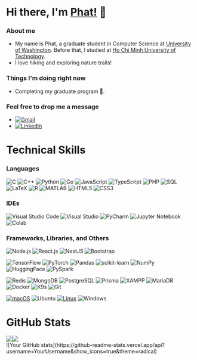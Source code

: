# Hi there, I'm [Phat!](https://github.com/CSEK19) 👋
### About me
- My name is Phat, a graduate student in Computer Science at [University of Washington](https://www.washington.edu/). Before that, I studied at [Ho Chi Minh University of Technology](https://edurank.org/uni/ho-chi-minh-city-university-of-technology/).
- I love hiking and exploring nature trails!
### Things I'm doing right now
- Completing my graduate program 🌱.
### Feel free to drop me a message
- [<img alt="Gmail" src="https://img.shields.io/badge/Gmail-D14836?style=flat-square&logo=gmail&logoColor=white" />](mailto:phat.tran.k19@gmail.com)
- [<img alt="LinkedIn" src="https://img.shields.io/badge/LinkedIn-0077B5?style=flat-square&logo=linkedin&logoColor=white/" >](https://www.linkedin.com/in/phattt/)

# Technical Skills

### Languages
![C](https://img.shields.io/badge/c-%2300599C.svg?style=flat-square&logo=c&logoColor=white)
![C++](https://img.shields.io/badge/c++-%2300599C.svg?style=flat-square&logo=c%2B%2B&logoColor=white)
![Python](https://img.shields.io/badge/python-3670A0?style=flat-square&logo=python&logoColor=ffdd54)
![Go](https://img.shields.io/badge/go-%2300ADD8.svg?style=flat-square&logo=go&logoColor=white)
![JavaScript](https://img.shields.io/badge/javascript-%23323330.svg?style=flat-square&logo=javascript&logoColor=%23F7DF1E)
![TypeScript](https://img.shields.io/badge/typescript-%23007ACC.svg?style=flat-square&logo=typescript&logoColor=white)
![PHP](https://img.shields.io/badge/php-%23777BB4.svg?style=flat-square&logo=php&logoColor=white)
![SQL](https://img.shields.io/badge/sql-%2307405e.svg?style=flat-square&logo=mysql&logoColor=white)
![LaTeX](https://img.shields.io/badge/latex-%23008080.svg?style=flat-square&logo=latex&logoColor=white)
![R](https://img.shields.io/badge/r-%23276DC3.svg?style=flat-square&logo=r&logoColor=white)
![MATLAB](https://img.shields.io/badge/matlab-%23e16737.svg?style=flat-square&logo=Mathworks&logoColor=white)
![HTML5](https://img.shields.io/badge/html5-%23E34F26.svg?style=flat-square&logo=html5&logoColor=white)
![CSS3](https://img.shields.io/badge/css3-%231572B6.svg?style=flat-square&logo=css3&logoColor=white)


###  IDEs
![Visual Studio Code](https://img.shields.io/badge/Visual%20Studio%20Code-0078d7.svg?style=flat-square&logo=visual-studio-code&logoColor=white)
![Visual Studio](https://img.shields.io/badge/Visual%20Studio-5C2D91.svg?style=flat-square&logo=visual-studio&logoColor=white)
![PyCharm](https://img.shields.io/badge/pycharm-143?style=flat-square&logo=pycharm&logoColor=black&color=black&labelColor=green)
![Jupyter Notebook](https://img.shields.io/badge/jupyter-%23FA0F00.svg?style=flat-square&logo=jupyter&logoColor=white)
![Colab](https://img.shields.io/badge/Colab-F9AB00?style=flat-square&logo=googlecolab&color=525252)


### Frameworks, Libraries, and Others
![Node.js](https://img.shields.io/badge/node.js-6DA55F?style=flat-square&logo=node.js&logoColor=white)
![React.js](https://img.shields.io/badge/react-%2320232a.svg?style=flat-square&logo=react&logoColor=%2361DAFB)
![NestJS](https://img.shields.io/badge/nestjs-%23E0234E.svg?style=flat-square&logo=nestjs&logoColor=white)
![Bootstrap](https://img.shields.io/badge/bootstrap-%23563D7C.svg?style=flat-square&logo=bootstrap&logoColor=white)

![TensorFlow](https://img.shields.io/badge/tensorflow-%23FF6F00.svg?style=flat-square&logo=tensorflow&logoColor=white)
![PyTorch](https://img.shields.io/badge/pytorch-%23EE4C2C.svg?style=flat-square&logo=pytorch&logoColor=white)
![Pandas](https://img.shields.io/badge/pandas-%23150458.svg?style=flat-square&logo=pandas&logoColor=white)
![scikit-learn](https://img.shields.io/badge/scikit--learn-%23F7931E.svg?style=flat-square&logo=scikit-learn&logoColor=white)
![NumPy](https://img.shields.io/badge/numpy-%23013243.svg?style=flat-square&logo=numpy&logoColor=white)
![HuggingFace](https://img.shields.io/badge/huggingface-%23FFD54F.svg?style=flat-square&logo=huggingface&logoColor=%2320232a)
![PySpark](https://img.shields.io/badge/pyspark-%23E25A1C.svg?style=flat-square&logo=pyspark&logoColor=%23F7DF1E)

![Redis](https://img.shields.io/badge/redis-%23DC382D.svg?style=flat-square&logo=redis&logoColor=white)
![MongoDB](https://img.shields.io/badge/mongodb-%2347A248.svg?style=flat-square&logo=mongodb&logoColor=%23FFFFFF)
![PostgreSQL](https://img.shields.io/badge/postgresql-%23336791.svg?style=flat-square&logo=postgresql&logoColor=%23FFFFFF)
![Prisma](https://img.shields.io/badge/prisma-3982CE?style=flat-square&logo=prisma&logoColor=%23FFFFFF)
![XAMPP](https://img.shields.io/badge/Xampp-F37623?style=flat-square&logo=xampp&logoColor=white)
![MariaDB](https://img.shields.io/badge/MariaDB-003545?style=flat-square&logo=mariadb&logoColor=white)
![Docker](https://img.shields.io/badge/docker-%230db7ed.svg?style=flat-square&logo=docker&logoColor=%23FFFFFF)
![K9s](https://img.shields.io/badge/k9s-238636?style=flat-square) 
![Git](https://img.shields.io/badge/git-%23F05033.svg?style=flat-square&logo=git&logoColor=%23FFFFFF)

[![macOS](https://img.shields.io/badge/macOS-000000?style=flat-square&logo=apple&logoColor=F0F0F0)](#)
![Ubuntu](https://img.shields.io/badge/Ubuntu-E95420?style=flat-square&logo=ubuntu&logoColor=white)
[![Linux](https://img.shields.io/badge/Linux-FCC624?style=flat-square&logo=linux&logoColor=black)](#)
![Windows](https://img.shields.io/badge/Windows-0078D6?style=flat-square&logo=windows&logoColor=white)




<!---
CSEK19/CSEK19 is a ✨ special ✨ repository because its `README.md` (this file) appears on your GitHub profile.
You can click the Preview link to take a look at your changes.
--->

# GitHub Stats
<div style="display: flex; flex-direction: row; margin: auto;   margin-left: auto;
  margin-right: auto;
">
 <img class="img" src="https://github-readme-stats.vercel.app/api?username=CSEK19&show_icons=true&theme=onedark" />
 <img class="img" src="https://github-readme-stats.vercel.app/api/top-langs/?username=CSEK19&theme=onedark&layout=compact" />
</div>
![Your GitHub stats](https://github-readme-stats.vercel.app/api?username=YourUsername&show_icons=true&theme=radical)


